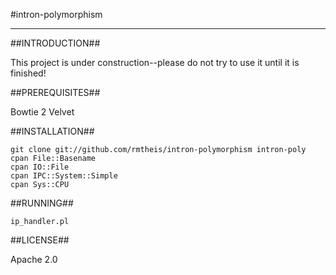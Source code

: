 #intron-polymorphism
* * *

##INTRODUCTION##

This project is under construction--please do not try to use it until it is finished!

##PREREQUISITES##

Bowtie 2
Velvet

##INSTALLATION##

    git clone git://github.com/rmtheis/intron-polymorphism intron-poly
    cpan File::Basename
    cpan IO::File
    cpan IPC::System::Simple
    cpan Sys::CPU

##RUNNING##

    ip_handler.pl

##LICENSE##

Apache 2.0
